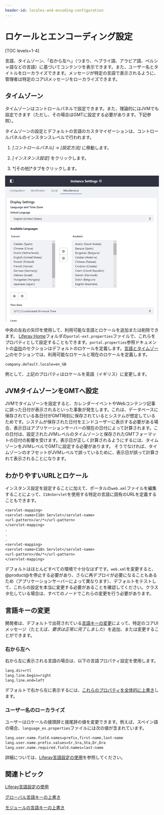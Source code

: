 ```yaml
---
header-id: locales-and-encoding-configuration
---
```


# ロケールとエンコーディング設定

[TOC levels=1-4]

言語、タイムゾーン、「右から左へ」（つまり、ヘブライ語、アラビア語、ペルシャ語などの言語）に基づいてコンテンツを表示できます。また、ユーザー名とタイトルをローカライズできます。メッセージが特定の言語で表示されるように、管理者は特定のコアUIメッセージをローカライズできます。

## タイムゾーン

タイムゾーンはコントロールパネルで設定できます。また、理論的にはJVMでも設定できます（ただし、その場合はGMTに設定する必要があります。下記参照）。

タイムゾーンの設定とデフォルトの言語のカスタマイゼーションは、コントロールパネルのインスタンスレベルで行われます。

1. *[コントロールパネル]* &rarr; *[設定方法]* に移動します。

2. *[インスタンス設定]* をクリックします。

3. *[その他]*タブをクリックします。

![図1：インスタンス設定で、デフォルトの言語と利用可能な言語、およびタイムゾーンを変更できます。](../../../images/instance-locales.png)

中央の左右の矢印を使用して、利用可能な言語とロケールを追加または削除できます。 [Liferay Home](/discover/deployment/-/knowledge_base/7-1/installing-liferay-ja#liferay-home)フォルダの`portal-ext.properties`ファイルで、これらをプロパティとして設定することもできます。`portal.properties`参照ドキュメントの[会社](@platform-ref@/7.1-latest/propertiesdoc/portal.properties.html#Company)のセクションはデフォルトのロケールを定義します。[言語とタイムゾーン](@platform-ref@/7.1-latest/propertiesdoc/portal.properties.html#Languages%20and%20Time%20Zones)のセクションでは、利用可能なロケールと現在のロケールを定義します。

    company.default.locale=en_GB

例として、上記のプロパティはロケールを英語（イギリス）に変更します。

## JVMタイムゾーンをGMTへ設定

JVMでタイムゾーンを設定すると、カレンダーイベントやWebコンテンツ記事に誤った日付が表示されるといった事象が発生します。これは、データベースに保存されている各日付がGMT時刻に保存されているとシステムが想定しているためです。システムが保存された日付をエンドユーザーに表示する必要がある場合、表示日はアプリケーションサーバーの現在の日付によって計算されます。この日付は、設定されたJVMレベルのタイムゾーンと保存されたGMTフォーマットの日付の影響を受けます。表示日が正しく計算されるようにするには、タイムゾーンをJVMレベルでGMTに設定する必要があります。
そうでなければ、タイムゾーンのオフセットがJVMレベルで誤っているために、表示日が誤って計算されて表示されることになります。


## わかりやすいURLとロケール

インスタンス設定を設定することに加えて、ポータルの`web.xml`ファイルを編集することによって、`I18nServlet`を使用する特定の言語に固有のURLを定義することもできます。

    <servlet-mapping>
    <servlet-name>I18n Servlet</servlet-name>
    <url-pattern>/ar/*</url-pattern>
    </servlet-mapping>
    .
    .
    .
    <servlet-mapping>
    <servlet-name>I18n Servlet</servlet-name>
    <url-pattern>/de/*</url-pattern>
    </servlet-mapping>

デフォルトはほとんどすべての環境で十分なはずです。`web.xml`を変更すると、@product@を停止する必要があり、さらに再デプロイが必要になることもあるため（アプリケーションサーバーによって異なります）、デフォルトをテストして、これらの設定を本当に変更する必要があることを確認してください。クラスタ化している場合は、すべてのノードでこれらの変更を行う必要があります。


## 言語キーの変更

開発者は、デフォルトで出荷されている[言語キーの変更](/develop/tutorials/-/knowledge_base/7-1/overriding-language-keys)によって、特定のコアUIメッセージ（たとえば、*要求は正常に完了しました*）を追加、または変更することができます。

### 右から左へ

右から左に表示される言語の場合は、以下の言語プロパティ設定を使用します。


    lang.dir=rtl
    lang.line.begin=right
    lang.line.end=left

デフォルトで右から左に表示するには、[これらのプロパティを全体的に上書き](/develop/tutorials/-/knowledge_base/7-1/overriding-global-language-keys)します。

### ユーザー名のローカライズ

ユーザーはロケールの接頭辞と接尾辞の値を変更できます。例えば、スペイン語の場合、`language_es.properties`ファイルには次の値が含まれています。

    lang.user.name.field.names=prefix,first-name,last-name
    lang.user.name.prefix.values=Sr,Sra,Sta,Dr,Dra
    lang.user.name.required.field.names=last-name

詳細については、[Liferay言語設定の使用](/develop/tutorials/-/knowledge_base/7-1/using-liferays-language-settings)を参照してください。

## 関連トピック

[Liferay言語設定の使用](/develop/tutorials/-/knowledge_base/7-1/using-liferays-language-settings)

[グローバル言語キーの上書き](/develop/tutorials/-/knowledge_base/7-1/overriding-global-language-keys)

[モジュールの言語キーの上書き](/develop/tutorials/-/knowledge_base/7-1/overriding-a-modules-language-keys)
